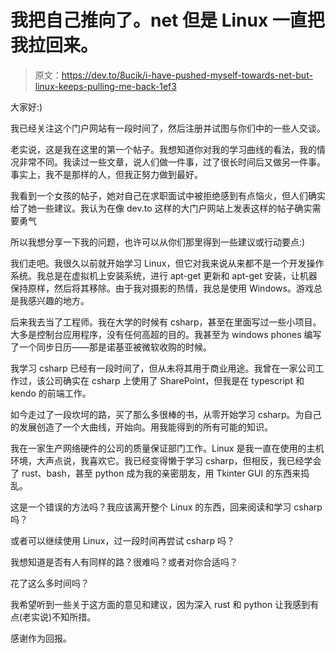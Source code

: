 # 我把自己推向了。net 但是 Linux 一直把我拉回来。

> 原文：<https://dev.to/8ucik/i-have-pushed-myself-towards-net-but-linux-keeps-pulling-me-back-1ef3>

大家好:)

我已经关注这个门户网站有一段时间了，然后注册并试图与你们中的一些人交谈。

老实说，这是我在这里的第一个帖子。我想知道你对我的学习曲线的看法，我的情况非常不同。我读过一些文章，说人们做一件事，过了很长时间后又做另一件事。事实上，我不是那样的人，但我正努力做到最好。

我看到一个女孩的帖子，她对自己在求职面试中被拒绝感到有点恼火，但人们确实给了她一些建议。我认为在像 dev.to 这样的大门户网站上发表这样的帖子确实需要勇气

所以我想分享一下我的问题，也许可以从你们那里得到一些建议或行动要点:)

我们走吧。我很久以前就开始学习 Linux，但它对我来说从来都不是一个开发操作系统。我总是在虚拟机上安装系统，进行 apt-get 更新和 apt-get 安装，让机器保持原样，然后将其移除。由于我对摄影的热情，我总是使用 Windows。游戏总是我感兴趣的地方。

后来我去当了工程师。我在大学的时候有 csharp，甚至在里面写过一些小项目。大多是控制台应用程序，没有任何高超的目的。我甚至为 windows phones 编写了一个同步日历——那是诺基亚被微软收购的时候。

我学习 csharp 已经有一段时间了，但从未将其用于商业用途。我曾在一家公司工作过，该公司确实在 csharp 上使用了 SharePoint，但我是在 typescript 和 kendo 的前端工作。

如今走过了一段坎坷的路，买了那么多很棒的书，从零开始学习 csharp。为自己的发展创造了一个大曲线，开始向。用我能得到的所有可能的知识。

我在一家生产网络硬件的公司的质量保证部门工作。Linux 是我一直在使用的主机环境，大声点说，我喜欢它。我已经变得懒于学习 csharp，但相反，我已经学会了 rust、bash，甚至 python 成为我的亲密朋友，用 Tkinter GUI 的东西来捣乱。

这是一个错误的方法吗？我应该离开整个 Linux 的东西，回来阅读和学习 csharp 吗？

或者可以继续使用 Linux，过一段时间再尝试 csharp 吗？

我想知道是否有人有同样的路？很难吗？或者对你合适吗？

花了这么多时间吗？

我希望听到一些关于这方面的意见和建议，因为深入 rust 和 python 让我感到有点(老实说)不知所措。

感谢作为回报。
